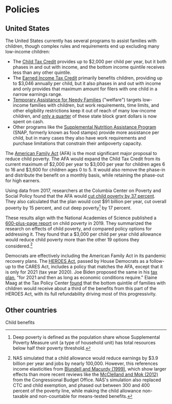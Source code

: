 # Policies

## United States

The United States currently has several programs to assist families with children,
though complex rules and requirements end up excluding many low-income children:

* The [Child Tax Credit](https://www.taxpolicycenter.org/briefing-book/what-child-tax-credit) provides up to \$2,000 per child per year, but it both phases in and out with income, and the bottom income quintile receives less than any other quintile.
* The [Earned Income Tax Credit](https://www.taxpolicycenter.org/briefing-book/what-earned-income-tax-credit) primarily benefits children, providing up to \$3,046 annually per child, but it also phases in and out with income and only provides that maximum amount for filers with one child in a narrow earnings range.
* [Temporary Assistance for Needy Families](https://www.cbpp.org/research/family-income-support/temporary-assistance-for-needy-families) ("welfare") targets low-income families with children, but work requirements, time limits, and other eligibility restrictions keep it out of reach of many low-income children, and [only a quarter](https://fivethirtyeight.com/features/most-welfare-dollars-dont-go-directly-to-poor-people-anymore/) of these state block grant dollars is now spent on cash.
* Other programs like the [Supplemental Nutrition Assistance Program](https://www.cbpp.org/research/food-assistance/policy-basics-the-supplemental-nutrition-assistance-program-snap) (SNAP, formerly known as food stamps) provide more assistance per child, but in many cases they also have work requirements and purchase limitations that constrain their antipoverty capacity.

The [American Family Act](https://www.congress.gov/bill/116th-congress/senate-bill/690) (AFA) is the most significant major proposal to reduce child poverty.
The AFA would expand the Child Tax Credit from its current maximum of \$2,000 per year to \$3,000 per year for children ages 6 to 16 and \$3,600 for children ages 0 to 5.
It would also remove the phase-in and distribute the benefit on a monthly basis, while retaining the phase-out for high earners.

Using data from 2017, researchers at the Columbia Center on Poverty and Social Policy found that the AFA would [cut child poverty by 37 percent](https://www.vox.com/future-perfect/2019/1/30/18183769/democrat-poverty-plans-2020-presidential-kamala-harris-booker-gillibrand).
They also calculated that the plan would cost \$91 billion per year, cut overall poverty by 15 percent, and cut deep poverty[^deep-poverty] by 17 percent.

[^deep-poverty]: Deep poverty is defined as the population share whose Supplemental Poverty Measure unit (a type of household unit) has total resources below half their poverty threshold.

These results align with the  National Academies of Science published a [600-plus-page report](https://www.nap.edu/catalog/25246/a-roadmap-to-reducing-child-poverty) on child poverty in 2019.
They summarized the research on effects of child poverty, and compared policy options for addressing it.
They found that a \$3,000 per child per year child allowance would reduce child poverty more than the other 19 options they considered.[^nas]

[^nas]:NAS simulated that a child allowance would reduce earnings by \$3.9 billion per year and jobs by nearly 100,000.
However, this references income elasticities from [Blundell and Macurdy (1999)](https://www.sciencedirect.com/science/article/pii/S1573446399030084?casa_token=ozmnhDP82VkAAAAA:EesqpseGl3CFDHYXClIfetGXMx0feDteIMhvwFmFZJZ57BfOhi7PM-ViABDNFr93uYXq38D-FJY), which show larger effects than more recent reviews like the [McClelland and Mok (2012)](https://www.cbo.gov/publication/43675) from the Congressional Budget Office. NAS's simulation also replaced CTC and child exemption, and phased out between 300 and 400 percent of the poverty line, while making the child allowance non-taxable and non-countable for means-tested benefits.

Democrats are effectively including the American Family Act in its pandemic recovery plans.
The [HEROES Act](https://www.speaker.gov/heroesact), passed by House Democrats as a follow-up to the CARES Act, includes a policy that matches the AFA, except that it is only for 2021 (tax year 2020).
Joe Biden proposed the same in his [tax plan](https://joebiden.com/two-tax-policies), "for 2021 and then as long as economic conditions require." Elaine Maag at the Tax Policy Center [found](https://www.taxpolicycenter.org/taxvox/expanding-child-tax-credit-full-refundability-and-larger-credit) that the bottom quintile of families with children would receive about a third of the benefits from this part of the HEROES Act, with its full refundability driving most of this progressivity.

## Other countries

Child benefits
